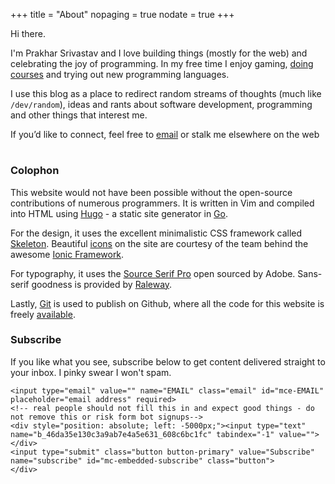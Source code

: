 +++
title = "About"
nopaging = true
nodate = true
+++

Hi there.

I'm Prakhar Srivastav and I love building things (mostly for the web) and celebrating the joy of programming. In my free time I enjoy gaming, [doing courses](https://www.class-central.com/@prakhar) and trying out new programming languages.

I use this blog as a place to redirect random streams of thoughts (much like `/dev/random`), ideas and rants about software development, programming and other things that interest me.

<p>If you’d like to connect, feel free to <a href="mailto:prakhar1989@gmail.com">email</a> or stalk me elsewhere on the web
<h1 class="social-me">
  <a title="Github" href="http://github.com/prakhar1989"><i class="ion-social-octocat"></i></a> 
  <a title="Hacker News" href="https://news.ycombinator.com/user?id=krat0sprakhar"><i class="ion-social-hackernews-outline"></i></a>
  <a title="Twitter" href="https://twitter.com/prakharsriv9"><i class="ion-social-twitter"></i></a> 
  <a title="LinkedIn" href="https://www.linkedin.com/in/prakharsrivastav"><i class="ion-social-linkedin-outline"></i></a> 
</h1></p>

### Colophon

This website would not have been possible without the open-source contributions of numerous programmers.  It is written in Vim and compiled into HTML 
using [Hugo](http://gohugo.io) - a static site generator in [Go](https://golang.org/). 

For the design, it uses the excellent minimalistic CSS framework called [Skeleton](http://getskeleton.com). Beautiful [icons](http://ionicons.com/) on the site are courtesy of the team behind the awesome [Ionic Framework](http://ionicframework.com/).

For typography, it uses the [Source Serif Pro](https://github.com/adobe-fonts/source-serif-pro) open sourced by Adobe. Sans-serif goodness is provided by [Raleway](https://github.com/theleagueof/raleway).

Lastly, [Git](http://git-scm.com/) is used to publish on Github, where all the code for this website is freely [available](https://github.com/prakhar1989/prakhar1989.github.com).

### Subscribe

If you like what you see, subscribe below to get content delivered straight to your inbox. I pinky swear I won't spam.

<div id="mc_embed_signup">
<form action="//prakhar.us8.list-manage.com/subscribe/post?u=46da35e130c3a9ab7e4a5e631&amp;id=608c6bc1fc" method="post" id="mc-embedded-subscribe-form" name="mc-embedded-subscribe-form" class="validate" target="_blank" novalidate>
    <div id="mc_embed_signup_scroll">
	
	<input type="email" value="" name="EMAIL" class="email" id="mce-EMAIL" placeholder="email address" required>
    <!-- real people should not fill this in and expect good things - do not remove this or risk form bot signups-->
    <div style="position: absolute; left: -5000px;"><input type="text" name="b_46da35e130c3a9ab7e4a5e631_608c6bc1fc" tabindex="-1" value=""></div>
    <input type="submit" class="button button-primary" value="Subscribe" name="subscribe" id="mc-embedded-subscribe" class="button">
    </div>
</form>
</div>

<!--End mc_embed_signup-->
